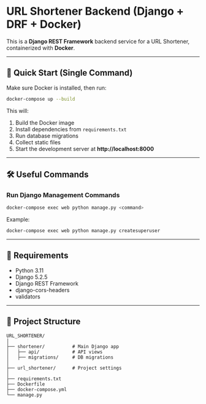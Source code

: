 # URL Shortener Backend (Django + DRF + Docker)

This is a **Django REST Framework** backend service for a URL Shortener, containerized with **Docker**.

---

## 🚀 Quick Start (Single Command)

Make sure Docker is installed, then run:

```bash
docker-compose up --build
```

This will:

1. Build the Docker image
2. Install dependencies from `requirements.txt`
3. Run database migrations
4. Collect static files
5. Start the development server at **http://localhost:8000**

---

## 🛠 Useful Commands

### Run Django Management Commands

```bash
docker-compose exec web python manage.py <command>
```

Example:

```bash
docker-compose exec web python manage.py createsuperuser
```

---

## 📜 Requirements

- Python 3.11
- Django 5.2.5
- Django REST Framework
- django-cors-headers
- validators

---

## 📂 Project Structure

```
URL_SHORTENER/
│
├── shortener/          # Main Django app
│   ├── api/            # API views
│   ├── migrations/     # DB migrations
│
├── url_shortener/      # Project settings
│
├── requirements.txt
├── Dockerfile
├── docker-compose.yml
└── manage.py
```
